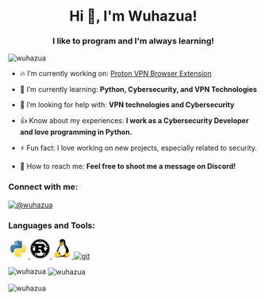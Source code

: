 <h1 align="center">Hi 👋, I'm Wuhazua!</h1>
<h3 align="center">I like to program and I'm always learning!</h3>

<p align="left"> <img src="https://komarev.com/ghpvc/?username=wuhazua&label=Profile%20views&color=0e75b6&style=flat" alt="wuhazua" /> </p>

- 🔥 I’m currently working on: [Proton VPN Browser Extension](https://github.com/Wuhazua/Proton-VPN-Extension)

- 🌱 I’m currently learning: **Python, Cybersecurity, and VPN Technologies**

- 🤝 I’m looking for help with: **VPN technologies and Cybersecurity**

- 👍 Know about my experiences: **I work as a Cybersecurity Developer and love programming in Python.**

- ⚡ Fun fact: I love working on new projects, especially related to security.

- 📧 How to reach me: **Feel free to shoot me a message on Discord!**

<h3 align="left">Connect with me:</h3>
<p align="left">
<a href="https://discord.com/users/605995776711327769" target="blank"><img align="center" src="https://raw.githubusercontent.com/rahuldkjain/github-profile-readme-generator/master/src/images/icons/Social/discord.svg" alt="@wuhazua" height="30" width="40" /></a>
</p>

<h3 align="left">Languages and Tools:</h3>
<p align="left"> 
<a href="https://www.python.org" target="_blank" rel="noreferrer"> <img src="https://raw.githubusercontent.com/devicons/devicon/master/icons/python/python-original.svg" alt="python" width="40" height="40"/> </a>
<a href="https://www.rust-lang.org" target="_blank" rel="noreferrer"> <img src="https://raw.githubusercontent.com/devicons/devicon/master/icons/rust/rust-original.svg" alt="rust" width="40" height="40"/> </a>
<a href="https://www.linux.org/" target="_blank" rel="noreferrer"> <img src="https://raw.githubusercontent.com/devicons/devicon/master/icons/linux/linux-original.svg" alt="linux" width="40" height="40"/> </a>
<a href="https://git-scm.com/" target="_blank" rel="noreferrer"> <img src="https://www.vectorlogo.zone/logos/git-scm/git-scm-icon.svg" alt="git" width="40" height="40"/> </a>
</p>

<p><img align="left" src="https://github-readme-stats.vercel.app/api/top-langs?username=wuhazua&show_icons=true&locale=en&layout=compact" alt="wuhazua" /></p>

<p>&nbsp;<img align="center" src="https://github-readme-stats.vercel.app/api?username=wuhazua&show_icons=true&locale=en" alt="wuhazua" /></p>

<p><img align="center" src="https://streak-stats.demolab.com/?user=wuhazua" alt="wuhazua" /></p>
